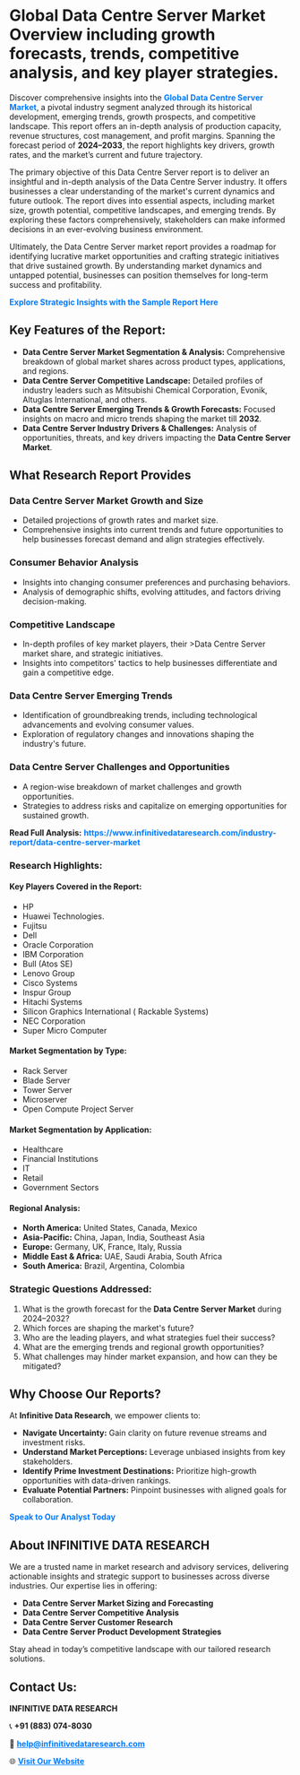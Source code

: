 <h1>Global Data Centre Server Market Overview including growth forecasts, trends, competitive analysis, and key player strategies.</h1>
<p>
Discover comprehensive insights into the 
<a href="https://www.infinitivedataresearch.com/industry-report/data-centre-server-market" rel="dofollow" style="color: #007BFF; text-decoration: none;"><strong>Global Data Centre Server Market</strong></a>, a pivotal industry segment analyzed through its historical development, emerging trends, growth prospects, and competitive landscape. This report offers an in-depth analysis of production capacity, revenue structures, cost management, and profit margins. Spanning the forecast period of <strong>2024–2033</strong>, the report highlights key drivers, growth rates, and the market’s current and future trajectory.
</p>
<p>
The primary objective of this Data Centre Server report is to deliver an insightful and in-depth analysis of the Data Centre Server industry. It offers businesses a clear understanding of the market's current dynamics and future outlook. The report dives into essential aspects, including market size, growth potential, competitive landscapes, and emerging trends. By exploring these factors comprehensively, stakeholders can make informed decisions in an ever-evolving business environment.
</p>
<p>
Ultimately, the Data Centre Server market report provides a roadmap for identifying lucrative market opportunities and crafting strategic initiatives that drive sustained growth. By understanding market dynamics and untapped potential, businesses can position themselves for long-term success and profitability.
</p>
<p>
<a href="https://www.infinitivedataresearch.com/request-sample/reportId=107016" style="color: #007BFF; text-decoration: none;"><strong>Explore Strategic Insights with the Sample Report Here</strong></a>
</p>

<h2>Key Features of the Report:</h2>
<ul>
<li><strong>Data Centre Server Market Segmentation & Analysis:</strong> Comprehensive breakdown of global market shares across product types, applications, and regions.</li>
<li><strong>Data Centre Server Competitive Landscape:</strong> Detailed profiles of industry leaders such as Mitsubishi Chemical Corporation, Evonik, Altuglas International, and others.</li>
<li><strong>Data Centre Server Emerging Trends & Growth Forecasts:</strong> Focused insights on macro and micro trends shaping the market till <strong>2032</strong>.</li>
<li><strong>Data Centre Server Industry Drivers & Challenges:</strong> Analysis of opportunities, threats, and key drivers impacting the <strong>Data Centre Server Market</strong>.</li>
</ul>

<h2>What Research Report Provides</h2>
<h3>Data Centre Server Market Growth and Size</h3>
<ul>
<li>Detailed projections of growth rates and market size.</li>
<li>Comprehensive insights into current trends and future opportunities to help businesses forecast demand and align strategies effectively.</li>
</ul>

<h3>Consumer Behavior Analysis</h3>
<ul>
<li>Insights into changing consumer preferences and purchasing behaviors.</li>
<li>Analysis of demographic shifts, evolving attitudes, and factors driving decision-making.</li>
</ul>

<h3>Competitive Landscape</h3>
<ul>
<li>In-depth profiles of key market players, their >Data Centre Server market share, and strategic initiatives.</li>
<li>Insights into competitors' tactics to help businesses differentiate and gain a competitive edge.</li>
</ul>

<h3>Data Centre Server Emerging Trends</h3>
<ul>
<li>Identification of groundbreaking trends, including technological advancements and evolving consumer values.</li>
<li>Exploration of regulatory changes and innovations shaping the industry's future.</li>
</ul>

<h3>Data Centre Server Challenges and Opportunities</h3>
<ul>
<li>A region-wise breakdown of market challenges and growth opportunities.</li>
<li>Strategies to address risks and capitalize on emerging opportunities for sustained growth.</li>
</ul>
<p><strong>Read Full Analysis:</strong> <a href="https://www.infinitivedataresearch.com/industry-report/data-centre-server-market" rel="dofollow" style="color: #007BFF; text-decoration: none;"><strong>https://www.infinitivedataresearch.com/industry-report/data-centre-server-market</strong></a></p>
<h3>Research Highlights:</h3>
<h4>Key Players Covered in the Report:</h4>
<ul><li>HP</li><li>Huawei Technologies.</li><li>Fujitsu</li><li>Dell</li><li>Oracle Corporation</li><li>IBM Corporation</li><li>Bull (Atos SE)</li><li>Lenovo Group</li><li>Cisco Systems</li><li>Inspur Group</li><li>Hitachi Systems</li><li>Silicon Graphics International ( Rackable Systems)</li><li>NEC Corporation</li><li>Super Micro Computer</li></ul>
<h4>Market Segmentation by Type:</h4>
<ul><li>Rack Server</li><li>Blade Server</li><li>Tower Server</li><li>Microserver</li><li>Open Compute Project Server</li></ul>
<h4>Market Segmentation by Application:</h4>
<ul><li>Healthcare</li><li>Financial Institutions</li><li>IT</li><li>Retail</li><li>Government Sectors</li></ul>

<h4>Regional Analysis:</h4>
<ul>
<li><strong>North America:</strong> United States, Canada, Mexico</li>
<li><strong>Asia-Pacific:</strong> China, Japan, India, Southeast Asia</li>
<li><strong>Europe:</strong> Germany, UK, France, Italy, Russia</li>
<li><strong>Middle East & Africa:</strong> UAE, Saudi Arabia, South Africa</li>
<li><strong>South America:</strong> Brazil, Argentina, Colombia</li>
</ul>

<h3>Strategic Questions Addressed:</h3>
<ol>
<li>What is the growth forecast for the <strong>Data Centre Server Market</strong> during 2024–2032?</li>
<li>Which forces are shaping the market's future?</li>
<li>Who are the leading players, and what strategies fuel their success?</li>
<li>What are the emerging trends and regional growth opportunities?</li>
<li>What challenges may hinder market expansion, and how can they be mitigated?</li>
</ol>

<h2>Why Choose Our Reports?</h2>
<p>At <strong>Infinitive Data Research</strong>, we empower clients to:</p>
<ul>
<li><strong>Navigate Uncertainty:</strong> Gain clarity on future revenue streams and investment risks.</li>
<li><strong>Understand Market Perceptions:</strong> Leverage unbiased insights from key stakeholders.</li>
<li><strong>Identify Prime Investment Destinations:</strong> Prioritize high-growth opportunities with data-driven rankings.</li>
<li><strong>Evaluate Potential Partners:</strong> Pinpoint businesses with aligned goals for collaboration.</li>
</ul>
<p><a href="https://www.infinitivedataresearch.com/industry-report/data-centre-server-market" rel="dofollow" style="color: #007BFF; text-decoration: none;"><strong>Speak to Our Analyst Today</strong></a></p>

<h2>About INFINITIVE DATA RESEARCH</h2>
<p>We are a trusted name in market research and advisory services, delivering actionable insights and strategic support to businesses across diverse industries. Our expertise lies in offering:</p>
<ul>
<li><strong>Data Centre Server Market Sizing and Forecasting</strong></li>
<li><strong>Data Centre Server Competitive Analysis</strong></li>
<li><strong>Data Centre Server Customer Research</strong></li>
<li><strong>Data Centre Server Product Development Strategies</strong></li>
</ul>
<p>Stay ahead in today’s competitive landscape with our tailored research solutions.</p>

<h2>Contact Us:</h2>
<p><strong>INFINITIVE DATA RESEARCH</strong></p>
<p>📞 <strong>+91 (883) 074-8030</strong></p>
<p>📧 <strong><a href="mailto:help@infinitivedataresearch.com" style="color: #007BFF;">help@infinitivedataresearch.com</a></strong></p>
<p>🌐 <strong><a href="https://www.infinitivedataresearch.com" rel="dofollow" style="color: #007BFF;">Visit Our Website</a></strong></p>